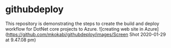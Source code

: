 # githubdeploy
This repository is demonstrating the steps to create the build and deploy workflow for DotNet core projects to Azure.
![creating web site in Azure](https://github.com/mkokabi/githubdeploy/images/Screen Shot 2020-01-29 at 9.47.08 pm)
